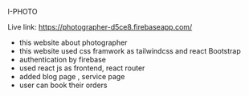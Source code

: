 I-PHOTO

Live link:  https://photographer-d5ce8.firebaseapp.com/


<ul> 
<li>this website about photographer </li>
<li> this website used css framwork as  tailwindcss and react Bootstrap </li>
<li>  authentication by firebase </li>
<li> used react js as frontend, react router  </li>
<li>  added  blog page , service page </li>
<li>  user can book their orders </li>
</ul>